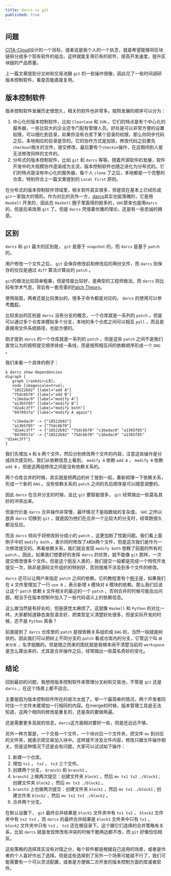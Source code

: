 ```yaml
---
title: darcs vs git
published: true 
---
```


## 问题

[CITA-Cloud](https://github.com/cita-cloud)设计的一个目标，或者说是我个人的一个执念，就是希望能够将区块链拆分成多个现有软件的组合。这样就能复用已有的软件，提高开发速度，提升区块链的产品质量。

上一篇文章提到分叉树和交易池跟 `git` 的一些操作很像，因此花了一些时间调研版本控制软件，看是否能直接复用。

## 版本控制软件

版本控制软件发展历史很悠久，相关的软件也非常多。按照发展的顺序可以分为：

1. 中心化的版本控制软件，比如 `ClearCase` 和 `SVN` 。它们的特点是有个中心化的服务器，一些比较大的企业还专门配有管理人员。好处是可以非常方便的设置权限，可以细化到目录，如果你没有仓库下某个目录的权限，那么你同步代码之后，本地相应的目录是空的。它的协作方式是加锁，修改代码之前要先`checkout`相关的文件，提交修改，最后要有个`checkin`操作，在这期间别人是无法修改同样的文件的。
2. 分布式的版本控制软件，比如 `git` 和 `darcs` 等等。随着开源软件的发展，软件开发中的大规模协作逐渐成为主流，版本控制软件也随之进化为分布式的。它们的特点是没有中心化的服务器，每个人 `clone` 了之后，本地都是一个完整的仓库，特别符合上一篇文章提到的 `Local First` 原则。

在分布式的版本控制软件领域里，相关软件其实很多，但是现在基本上已经形成`git`一家独大的情形。作为对比的另外一方，[darcs](http://darcs.net/)其实也挺落魄的，它是用 `Haskell` 开发的，因此在 `Haskell` 圈子里面用的挺多的，`GHC`原来也是用`darcs`的，但是后来改用 `git` 了。但是 `darcs` 凭借着优雅的理论，还是有一些忠诚的拥趸。

## 区别

 `darcs` 和 `git` 最大的区别是， `git` 是基于 `snapshot` 的，而 `darcs` 是基于 `patch` 的。

用户修改一个文件之后， `git` 会保存修改前和修改后的两份文件，而 `darcs` 则保存的仅仅是通过 `diff` 算法计算出的 `patch` 。

`git`的做法比较简单粗暴，但是性能比较好，是典型的工程师做法。而 `darcs` 则比较有学术气息，背后有一套完善的[Patch Theory](https://en.wikibooks.org/wiki/Understanding_Darcs/Patch_theory)。

使用层面，两者还是比较类似的，很多子命令都是对应的。 `darcs` 的使用可以参考[教程](https://darcsbook.acmelabs.space)。

比较突出的区别是 `darcs` 没有分支的概念，一个仓库就是一系列的 `patch` 。但是可以通过多个仓库来模拟多个分支，本地的多个仓库之间可以相互 `pull` ，而且是直接用文件系统路径，也挺方便的。

刚才提到 `darcs` 的一个仓库就是一系列的 `patch` ，但是这些 `patch` 之间不是我们直觉认为的按照提交顺序排成一条线，而是按照相互间的依赖顺序形成一个 `DAG` 。

我们来看一个具体的例子：

```
$ darcs show dependencies            
digraph {
   graph [rankdir=LR];
   node [imagescale=true];
   "18522b92" [label="add A"]
   "75dc6b70" [label="add B"]
   "c16edac9" [label="modify A"]
   "a1365f85" [label="modify B"]
   "d2a4c3ff" [label="modify both"]
   "847091fa" [label="modify A again"]

   "c16edac9" -> {"18522b92"}
   "a1365f85" -> {"75dc6b70"}
   "d2a4c3ff" -> {"18522b92" "75dc6b70" "c16edac9" "a1365f85"}
   "847091fa" -> {"18522b92" "75dc6b70" "c16edac9" "a1365f85" "d2a4c3ff"}
}
```

我们先增加 `A` 和 `B` 两个文件，然后分别修改两个文件的内容，注意这些操作是分成四次提交的。我们从依赖信息上看到， `modify A` 依赖 `add A` ， `modify B` 依赖 `add B` ，但是这两组修改之间是没有依赖关系的。

两个仓库合并的时候，其实就是把两边的补丁放到一起，重新梳理一下依赖关系，形成一个新的 `DAG` 。没有依赖关系的 `patch` 之间的先后顺序是可以随意调整的。

因此 `darcs` 在合并分支的时候，会比 `git` 要智能很多， `git` 经常搞出一些莫名其妙的冲突出来。

但是代价是 `darcs` 合并操作非常慢，最坏情况下是指数级的复杂度。 `GHC` 之所以放弃 `darcs` 切换到 `git` ，就是因为他们在合并一个比较大的分支时，经常跑很久都没反应。

而且 `darcs` 倾向于将修改拆分成小的 `patch` ，这更加剧了性能问题。我们看上面例子中的 `modify both` ，表示同时修改了`A`和`B`两个文件，但是这次我们是作为一次修改提交的。再看依赖关系，我们就会发现 `modify both` 依赖了前面的所有的 `patch` 。因此，如果我们想更好的发挥 `darcs` 的优势，就不能像 `git` 那样，一次提交修改很多个文件。但是这个挺反人类的，我们提交一般都是完成一个特性开发提交一次，除非是源码文件组织的特别好，否则很难不涉及到多个文件的修改。

`darcs` 还可以让用户来指定 `patch` 之间的依赖。它的教程里有个[例子](https://darcsbook.acmelabs.space/chapter07.html)是，如果我们在 `A` 文件里增加了一行 `use B` ，表示新增 `A` 模块对 `B` 模块的依赖。那么我们应该让这个 `patch` 依赖 `B` 文件相关的最近的一个 `patch` ，否则合并的时候可能会出问题。相当于在版本控制中加入了一些代码语义上的依赖信息。

这么做当然是有好处的，但是感觉太麻烦了。这就像 `Haskell` 和 `Python` 的对比一样，大家都知道静态类型语言好，把类型定义清楚好处很多，但是实际开发的时候，还不是 `Python` 真香？

前面提到了 `darcs` 仓库里的 `patch` 是按依赖关系组织成 `DAG` 的，当然一般就是树状的。因此我们可以把树上不同分支的 `patch` 看成仓库内的分支，它管这个叫 `自发分支` ，名字挺酷的。但是随之而来的困扰就是我根本闹不清楚当前的 `workspace` 是怎么算出来的，尤其是合并操作之后，经常搞出一些莫名奇妙的变化。

## 结论

回到最初的问题，我想用版本控制软件来管理分叉树和交易池，不管是 `git` 还是 `darcs` ，在这个场景上都不适合。

主要是因为版本控制软件所在的层次太低了。举一个最简单的情况，两个开发者同时往一个文件末尾增加一行相同的内容。在merge的时候，版本管理工具是无法知道，这两个相同的修改是重复的，还是真的要做两遍。

还是需要更多高层的信息，`darcs`这方面相对要好一些，但是还远远不够。

另外一种方案是，一个交易一个文件，一个块对应一个文件夹，把文件 `mv` 到对应的文件夹，就表示把交易加入块中。这样就不涉及文件内容，修改只跟文件操作相关。但是这种情况下还是会有问题，大家可以试试如下操作：

1. 新建一个仓库。
2. 增加 `tx1` ， `tx2` ， `tx3` 三个文件。
3. 创建两个分支， `branch1` 和 `branch2` 。
4.  `branch1` 上做两次提交：创建文件夹 `block1` ，然后 `mv tx1 tx2 ./block1` ;  创建文件夹 `block2` ，然后 `mv tx3 ./block2` 。
5.  `branch2` 上也做两次提交：创建文件夹 `block1` ，然后 `mv tx1 ./block1` ;  创建文件夹 `block2` ，然后 `mv tx2 tx3 ./block2` 。
6. 合并两个分支。

在默认设置下，  `git` 最终合并结果是 `block1` 文件夹中有 `tx1 tx2` ，  `block2` 文件夹中有 `tx2 tx3` ，而 `darcs` 的最终合并结果是 `block1` 文件夹中只有 `tx1` ，  `block2` 文件夹中只有 `tx3` ， `tx2` 还在根目录下。这个跟它们选择的合并策略有关系，比如 `darcs` 就是发现修改有冲突的时候干脆两边都不改，而 `git` 好像恰恰相反。

这些策略的选择其实没有对错之分，每个软件都是根据自己适用的场景，或者是作者的个人喜好作出了选择。但是这些选择到了另外一个场景可能就不行了，我们可能需要有一个可以灵活配置，或者是方便做二次开发的版本控制方面的库或者软件。





